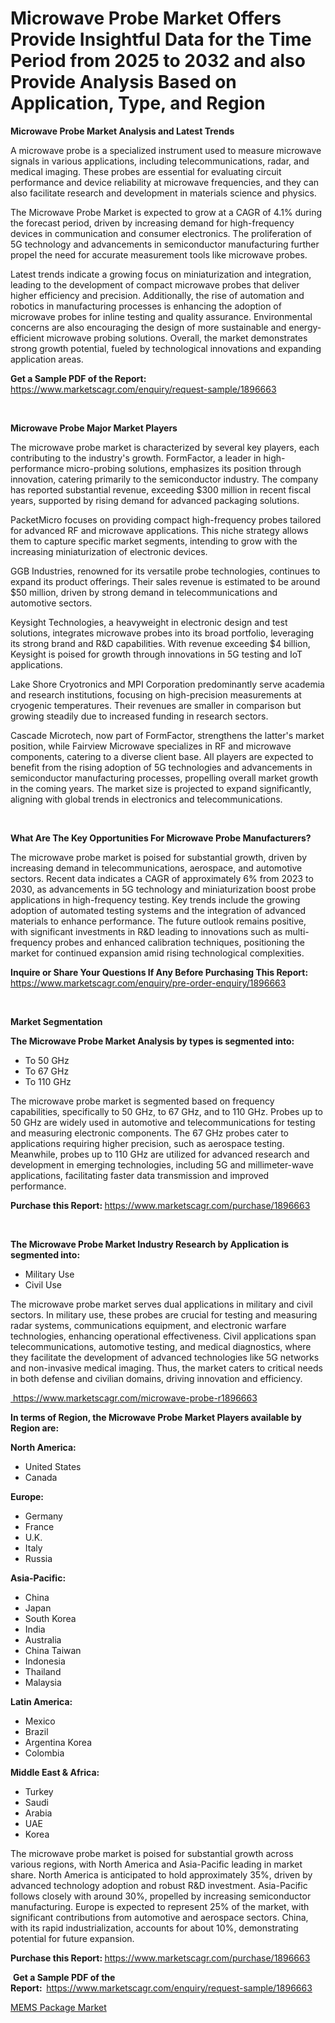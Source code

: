 <p><h1>Microwave Probe Market Offers Provide Insightful Data for the Time Period from 2025 to 2032 and also Provide Analysis Based on Application, Type, and Region</h1></p><p><strong>Microwave Probe Market Analysis and Latest Trends</strong></p>
<p><p>A microwave probe is a specialized instrument used to measure microwave signals in various applications, including telecommunications, radar, and medical imaging. These probes are essential for evaluating circuit performance and device reliability at microwave frequencies, and they can also facilitate research and development in materials science and physics.</p><p>The Microwave Probe Market is expected to grow at a CAGR of 4.1% during the forecast period, driven by increasing demand for high-frequency devices in communication and consumer electronics. The proliferation of 5G technology and advancements in semiconductor manufacturing further propel the need for accurate measurement tools like microwave probes. </p><p>Latest trends indicate a growing focus on miniaturization and integration, leading to the development of compact microwave probes that deliver higher efficiency and precision. Additionally, the rise of automation and robotics in manufacturing processes is enhancing the adoption of microwave probes for inline testing and quality assurance. Environmental concerns are also encouraging the design of more sustainable and energy-efficient microwave probing solutions. Overall, the market demonstrates strong growth potential, fueled by technological innovations and expanding application areas.</p></p>
<p><strong>Get a Sample PDF of the Report:&nbsp;</strong> <a href="https://www.marketscagr.com/enquiry/request-sample/1896663?utm_campaign=1999&utm_medium=2&utm_source=Github&utm_content=ia&utm_term=11022025&utm_id=microwave-probe">https://www.marketscagr.com/enquiry/request-sample/1896663</a></p>
<p>&nbsp;</p>
<p><strong>Microwave Probe Major Market Players</strong></p>
<p><p>The microwave probe market is characterized by several key players, each contributing to the industry's growth. FormFactor, a leader in high-performance micro-probing solutions, emphasizes its position through innovation, catering primarily to the semiconductor industry. The company has reported substantial revenue, exceeding $300 million in recent fiscal years, supported by rising demand for advanced packaging solutions.</p><p>PacketMicro focuses on providing compact high-frequency probes tailored for advanced RF and microwave applications. This niche strategy allows them to capture specific market segments, intending to grow with the increasing miniaturization of electronic devices.</p><p>GGB Industries, renowned for its versatile probe technologies, continues to expand its product offerings. Their sales revenue is estimated to be around $50 million, driven by strong demand in telecommunications and automotive sectors.</p><p>Keysight Technologies, a heavyweight in electronic design and test solutions, integrates microwave probes into its broad portfolio, leveraging its strong brand and R&D capabilities. With revenue exceeding $4 billion, Keysight is poised for growth through innovations in 5G testing and IoT applications.</p><p>Lake Shore Cryotronics and MPI Corporation predominantly serve academia and research institutions, focusing on high-precision measurements at cryogenic temperatures. Their revenues are smaller in comparison but growing steadily due to increased funding in research sectors.</p><p>Cascade Microtech, now part of FormFactor, strengthens the latter's market position, while Fairview Microwave specializes in RF and microwave components, catering to a diverse client base. All players are expected to benefit from the rising adoption of 5G technologies and advancements in semiconductor manufacturing processes, propelling overall market growth in the coming years. The market size is projected to expand significantly, aligning with global trends in electronics and telecommunications.</p></p>
<p>&nbsp;</p>
<p><strong>What Are The Key Opportunities For Microwave Probe Manufacturers?</strong></p>
<p><p>The microwave probe market is poised for substantial growth, driven by increasing demand in telecommunications, aerospace, and automotive sectors. Recent data indicates a CAGR of approximately 6% from 2023 to 2030, as advancements in 5G technology and miniaturization boost probe applications in high-frequency testing. Key trends include the growing adoption of automated testing systems and the integration of advanced materials to enhance performance. The future outlook remains positive, with significant investments in R&D leading to innovations such as multi-frequency probes and enhanced calibration techniques, positioning the market for continued expansion amid rising technological complexities.</p></p>
<p><strong>Inquire or Share Your Questions If Any Before Purchasing This Report:</strong> <a href="https://www.marketscagr.com/enquiry/pre-order-enquiry/1896663?utm_campaign=1999&utm_medium=2&utm_source=Github&utm_content=ia&utm_term=11022025&utm_id=microwave-probe">https://www.marketscagr.com/enquiry/pre-order-enquiry/1896663</a></p>
<p>&nbsp;</p>
<p><strong>Market Segmentation</strong></p>
<p><strong>The Microwave Probe Market Analysis by types is segmented into:</strong></p>
<p><ul><li>To 50 GHz</li><li>To 67 GHz</li><li>To 110 GHz</li></ul></p>
<p><p>The microwave probe market is segmented based on frequency capabilities, specifically to 50 GHz, to 67 GHz, and to 110 GHz. Probes up to 50 GHz are widely used in automotive and telecommunications for testing and measuring electronic components. The 67 GHz probes cater to applications requiring higher precision, such as aerospace testing. Meanwhile, probes up to 110 GHz are utilized for advanced research and development in emerging technologies, including 5G and millimeter-wave applications, facilitating faster data transmission and improved performance.</p></p>
<p><strong>Purchase this Report:&nbsp;</strong><a href="https://www.marketscagr.com/purchase/1896663?utm_campaign=1999&utm_medium=2&utm_source=Github&utm_content=ia&utm_term=11022025&utm_id=microwave-probe">https://www.marketscagr.com/purchase/1896663</a></p>
<p>&nbsp;</p>
<p><strong>The Microwave Probe Market Industry Research by Application is segmented into:</strong></p>
<p><ul><li>Military Use</li><li>Civil Use</li></ul></p>
<p><p>The microwave probe market serves dual applications in military and civil sectors. In military use, these probes are crucial for testing and measuring radar systems, communications equipment, and electronic warfare technologies, enhancing operational effectiveness. Civil applications span telecommunications, automotive testing, and medical diagnostics, where they facilitate the development of advanced technologies like 5G networks and non-invasive medical imaging. Thus, the market caters to critical needs in both defense and civilian domains, driving innovation and efficiency.</p></p>
<p><a href="https://www.marketscagr.com/microwave-probe-r1896663?utm_campaign=1999&utm_medium=2&utm_source=Github&utm_content=ia&utm_term=11022025&utm_id=microwave-probe">&nbsp;https://www.marketscagr.com/microwave-probe-r1896663</a></p>
<p><strong>In terms of Region, the Microwave Probe Market Players available by Region are:</strong></p>
<p>
    <p> <strong> North America: </strong>
        <ul>
            <li>United States</li>
            <li>Canada</li>
        </ul>
        </p> 
    <p> <strong> Europe: </strong>
        <ul>
            <li>Germany</li>
            <li>France</li>
            <li>U.K.</li>
            <li>Italy</li>
            <li>Russia</li>
        </ul>
        </p> 
    <p> <strong> Asia-Pacific: </strong>
        <ul>
            <li>China</li>
            <li>Japan</li>
            <li>South Korea</li>
            <li>India</li>
            <li>Australia</li>
            <li>China Taiwan</li>
            <li>Indonesia</li>
            <li>Thailand</li>
            <li>Malaysia</li>
        </ul>
        </p> 
    <p> <strong> Latin America: </strong>
        <ul>
            <li>Mexico</li>
            <li>Brazil</li>
            <li>Argentina Korea</li>
            <li>Colombia</li>
        </ul>
        </p> 
    <p> <strong> Middle East & Africa: </strong>
        <ul>
            <li>Turkey</li>
            <li>Saudi</li>
            <li>Arabia</li>
            <li>UAE</li>
            <li>Korea</li>
        </ul>
    </p>
    </p>
<p><p>The microwave probe market is poised for substantial growth across various regions, with North America and Asia-Pacific leading in market share. North America is anticipated to hold approximately 35%, driven by advanced technology adoption and robust R&D investment. Asia-Pacific follows closely with around 30%, propelled by increasing semiconductor manufacturing. Europe is expected to represent 25% of the market, with significant contributions from automotive and aerospace sectors. China, with its rapid industrialization, accounts for about 10%, demonstrating potential for future expansion.</p></p>
<p><strong>Purchase this Report: </strong><a href="https://www.marketscagr.com/purchase/1896663?utm_campaign=1999&utm_medium=2&utm_source=Github&utm_content=ia&utm_term=11022025&utm_id=microwave-probe">https://www.marketscagr.com/purchase/1896663</a></p>
<p>&nbsp;<strong>Get a Sample PDF of the Report:&nbsp;&nbsp;</strong><a href="https://www.marketscagr.com/enquiry/request-sample/1896663?utm_campaign=1999&utm_medium=2&utm_source=Github&utm_content=ia&utm_term=11022025&utm_id=microwave-probe">https://www.marketscagr.com/enquiry/request-sample/1896663</a></p>
<p><strong></strong></p>
<p><p><a href="https://github.com/tamvrosiya/Market-Research-Report-List-6/blob/main/mems-package-market.md?utm_campaign=1999&utm_medium=2&utm_source=Github&utm_content=ia&utm_term=11022025&utm_id=microwave-probe">MEMS Package Market</a></p></p>